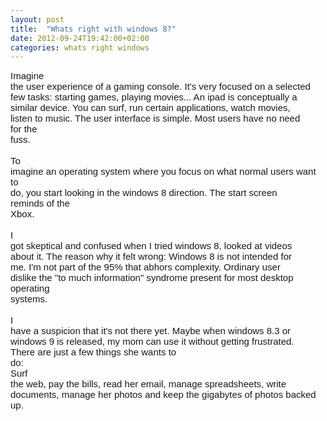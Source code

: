 ```yaml
---
layout: post
title:  "Whats right with windows 8?"
date: 2012-09-24T19:42:00+02:00
categories: whats right windows
---
```


<b id="internal-source-marker_0.444514345144853" style="font-weight: normal;"><span style="font-family: Arial; font-size: 15px; vertical-align: baseline; white-space: pre-wrap;">Imagine the user experience of a gaming console. It's very focused on a selected few tasks: starting games, playing movies... An ipad is conceptually a similar device. You can surf, run certain applications, watch movies, listen to music. The user interface is simple. Most users have no need for the fuss.</span><br><span style="font-family: Arial; font-size: 15px; vertical-align: baseline; white-space: pre-wrap;"></span><br><span style="font-family: Arial; font-size: 15px; vertical-align: baseline; white-space: pre-wrap;">To imagine an operating system where you focus on what normal users want to do, you start looking in the windows 8 direction. The start screen reminds of the Xbox.</span><br><span style="font-family: Arial; font-size: 15px; vertical-align: baseline; white-space: pre-wrap;"></span><br><span style="font-family: Arial; font-size: 15px; vertical-align: baseline; white-space: pre-wrap;">I got skeptical and confused when I tried windows 8, looked at videos about it. The reason why it felt wrong: Windows 8 is not intended for me. I'm not part of the 95% that abhors complexity. Ordinary user dislike the "to much information" syndrome present for most desktop operating systems.</span><br><span style="font-family: Arial; font-size: 15px; vertical-align: baseline; white-space: pre-wrap;"></span><br><span style="font-family: Arial; font-size: 15px; vertical-align: baseline; white-space: pre-wrap;">I have a suspicion that it's not there yet. Maybe when windows 8.3 or windows 9 is released, my mom can use it without getting frustrated. There are just a few things she wants to do:</span><br><span style="font-family: Arial; font-size: 15px; vertical-align: baseline; white-space: pre-wrap;">Surf the web, pay the bills, read her email, manage spreadsheets, write documents, manage her photos and keep the gigabytes of photos backed up.</span></b>
<div style="clear: both;"></div>
